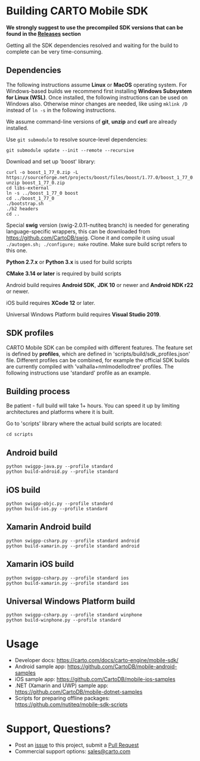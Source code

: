 # Building CARTO Mobile SDK 

**We strongly suggest to use the precompiled SDK versions that can be found in
the [Releases](https://github.com/CartoDB/mobile-sdk/releases) section** 

Getting all the SDK dependencies resolved and waiting for the build to complete can be very time-consuming.

## Dependencies
The following instructions assume **Linux** or **MacOS** operating system. For Windows-based builds we
recommend first installing **Windows Subsystem for Linux (WSL)**. Once installed, the following
instructions can be used on Windows also. Otherwise minor changes are needed, like using 
`mklink /D` instead of `ln -s` in the following instructions.

We assume command-line versions of **git**, **unzip** and **curl** are already installed.

Use `git submodule` to resolve source-level dependencies:

```
git submodule update --init --remote --recursive
```

Download and set up 'boost' library:

```
curl -o boost_1_77_0.zip -L https://sourceforge.net/projects/boost/files/boost/1.77.0/boost_1_77_0.zip/download
unzip boost_1_77_0.zip
cd libs-external
ln -s ../boost_1_77_0 boost
cd ../boost_1_77_0
./bootstrap.sh
./b2 headers
cd ..
```

Special **swig** version (swig-2.0.11-nutiteq branch) is needed for generating language-specific wrappers, this can be downloaded from https://github.com/CartoDB/swig. Clone it and compile it using usual `./autogen.sh; ./configure; make` routine. Make sure build script refers to this one.

**Python 2.7.x** or **Python 3.x** is used for build scripts

**CMake 3.14 or later** is required by build scripts

Android build requires **Android SDK**, **JDK 10** or newer and **Android NDK r22** or newer.

iOS build requires **XCode 12** or later.

Universal Windows Platform build requires **Visual Studio 2019**.

## SDK profiles
CARTO Mobile SDK can be compiled with different features. The feature set is defined by **profiles**,
which are defined in 'scripts/build/sdk_profiles.json' file. Different profiles can be combined, for
example the official SDK builds are currently compiled with 'valhalla+nmlmodellodtree' profiles. The
following instructions use 'standard' profile as an example.

## Building process
Be patient - full build will take 1+ hours. You can speed it up by limiting architectures and platforms where it is built.

Go to 'scripts' library where the actual build scripts are located:

```
cd scripts
```

## Android build 
```
python swigpp-java.py --profile standard
python build-android.py --profile standard
```

## iOS build
```
python swigpp-objc.py --profile standard
python build-ios.py --profile standard
```

## Xamarin Android build
```
python swigpp-csharp.py --profile standard android
python build-xamarin.py --profile standard android
```

## Xamarin iOS build
```
python swigpp-csharp.py --profile standard ios
python build-xamarin.py --profile standard ios
```

## Universal Windows Platform build
```
python swigpp-csharp.py --profile standard winphone
python build-winphone.py --profile standard
```

# Usage
* Developer docs: https://carto.com/docs/carto-engine/mobile-sdk/
* Android sample app: https://github.com/CartoDB/mobile-android-samples
* iOS sample app: https://github.com/CartoDB/mobile-ios-samples
* .NET (Xamarin and UWP) sample app: https://github.com/CartoDB/mobile-dotnet-samples
* Scripts for preparing offline packages: https://github.com/nutiteq/mobile-sdk-scripts

# Support, Questions?
* Post an [issue](https://github.com/CartoDB/mobile-sdk/issues) to this project, submit a [Pull Request](https://github.com/CartoDB/mobile-sdk/pulls)
* Commercial support options: sales@carto.com
